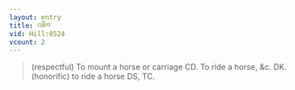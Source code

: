 ```yaml
---
layout: entry
title: འཆིབ་
vid: Hill:0524
vcount: 2
---
```

> (respectful) To mount a horse or carriage CD\. To ride a horse, &c\. DK\. (honorific) to ride a horse DS, TC\.


